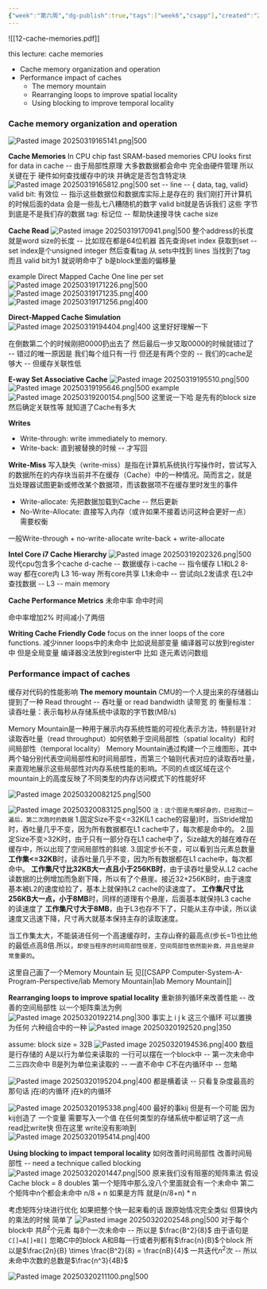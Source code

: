 ```yaml
---
{"week":"第六周","dg-publish":true,"tags":["week6","csapp"],"created":"2025-03-19T16:46:34.597+08:00","updated":"2025-04-19T09:53:19.313+08:00","permalink":"/CSAPP Computer-System-A-Program-Perspective/Lecture 12 Cache Memories/","dgPassFrontmatter":true,"noteIcon":""}
---
```


![[12-cache-memories.pdf]]

this lecture: cache memories
- Cache memory organization and operation
- Performance impact of caches
	- The memory mountain
	- Rearranging loops to improve spatial locality
	- Using blocking to improve temporal locality
### Cache memory organization and operation
![Pasted image 20250319165141.png|500](/img/user/accessory/Pasted%20image%2020250319165141.png)

**Cache Memories**
In CPU chip
fast SRAM-based memories
CPU looks first for data in cache -- 由于局部性原理  大多数数据都会命中
完全由硬件管理
所以关键在于 硬件如何查找缓存中的块 并确定是否包含特定块
![Pasted image 20250319165812.png|500](/img/user/accessory/Pasted%20image%2020250319165812.png)
set -- line -- { data, tag, valid}
valid bit: 有效位 -- 指示这些数据位和数据库实际上是存在的   我们刚打开计算机的时候后面的data 会是一些乱七八糟随机的数字  valid bit就是告诉我们 这些 字节 到底是不是我们存的数据
tag: 标记位 -- 帮助快速搜寻快
cache size

**Cache Read**
![Pasted image 20250319170941.png|500](/img/user/accessory/Pasted%20image%2020250319170941.png)
整个address的长度就是word size的长度  -- 比如现在都是64位机器
首先查询set index 获取到set -- set index是个unsigned integer
然后查看tag 从 sets中找到 lines
当找到了tag 而且 valid bit为1 就说明命中了
b是block里面的偏移量

example  Direct Mapped Cache
One line per set
![Pasted image 20250319171226.png|500](/img/user/accessory/Pasted%20image%2020250319171226.png)
![Pasted image 20250319171235.png|400](/img/user/accessory/Pasted%20image%2020250319171235.png)
![Pasted image 20250319171256.png|400](/img/user/accessory/Pasted%20image%2020250319171256.png)

**Direct-Mapped Cache Simulation**
![Pasted image 20250319194404.png|400](/img/user/accessory/Pasted%20image%2020250319194404.png)
这里好好理解一下

在倒数第二个的时候刚把0000扔出去了  然后最后一步又取0000的时候就错过了 -- 错过的唯一原因是 我们每个组只有一行
但还是有两个空的 -- 我们的cache足够大 -- 但缓存关联性低

**E-way Set Associative Cache**
![Pasted image 20250319195510.png|500](/img/user/accessory/Pasted%20image%2020250319195510.png)
![Pasted image 20250319195646.png|500](/img/user/accessory/Pasted%20image%2020250319195646.png)
example
![Pasted image 20250319200154.png|500](/img/user/accessory/Pasted%20image%2020250319200154.png)
这里说一下哈  是先有的block size  然后确定关联性等  就知道了Cache有多大


**Writes**
- Write-through: write immediately to memory.
- Write-back: 直到被替换的时候 -- 才写回

**Write-Miss**
写入缺失（write-miss）是指在计算机系统执行写操作时，尝试写入的数据所在的内存块当前并不在缓存（Cache）中的一种情况。简而言之，就是当处理器试图更新或修改某个数据项，而该数据项不在缓存里时发生的事件
- Write-allocate: 先把数据加载到Cache -- 然后更新
- No-Write-Allocate: 直接写入内存（或许如果不接着访问这种会更好一点）
需要权衡

一般Write-through + no-write-allocate
write-back + write-allocate

**Intel Core i7 Cache Hierarchy**
![Pasted image 20250319202326.png|500](/img/user/accessory/Pasted%20image%2020250319202326.png)
现代cpu包含多个cache
d-cache -- 数据缓存
i-cache -- 指令缓存
L1和L2 8-way 都在core内
L3 16-way 所有core共享
L1未命中 -- 尝试向L2发请求 在L2中查找数据 -- L3 -- main memory

**Cache Performance Metrics**
未命中率
命中时间


命中率增加2%  时间减小了两倍

**Writing Cache Friendly Code**
focus on the inner loops of the core functions.
减少inner loops中的未命中
比如说局部变量 编译器可以放到register中  但是全局变量 编译器没法放到register中
比如 逐元素访问数组


### Performance impact of caches
缓存对代码的性能影响
**The memory  mountain**
CMU的一个人提出来的存储器山
提到了一种 Read throught -- 吞吐量 or  read bandwidth 读带宽  的 衡量标准：
读吞吐量：表示每秒从存储系统中读取的字节数(MB/s)

Memory Mountain是一种用于展示内存系统性能的可视化表示方法，特别是针对读取吞吐量（read throughput）如何依赖于空间局部性（spatial locality）和时间局部性（temporal locality）
Memory Mountain通过构建一个三维图形，其中两个轴分别代表空间局部性和时间局部性，而第三个轴则代表对应的读取吞吐量，来直观地展示这些局部性对内存系统性能的影响。不同的点或区域在这个mountain上的高度反映了不同类型的内存访问模式下的性能好坏

![Pasted image 20250320082125.png|500](/img/user/accessory/Pasted%20image%2020250320082125.png)



![Pasted image 20250320083125.png|500](/img/user/accessory/Pasted%20image%2020250320083125.png)
`注：这个图是先暖好身的，已经跑过一遍后，第二次跑时的数据` 1.固定Size不变<=32K(L1 cache的容量)时，当Stride增加时，吞吐量几乎不变，因为所有数据都在L1 cache中了，每次都是命中的。 2.固定Size不变>32K时，由于只有一部分存在L1 cache中了，Size越大的越在难存在缓存中，所以出现了空间局部性的斜坡. 3.固定步长不变，可以看到当元素总数量 **工作集<=32KB**时，读吞吐量几乎不变，因为所有数据都在L1 cache中，每次都命中。 **工作集尺寸比32KB大一点且小于256KB时**，由于读吞吐量受从.L2 cache读数据的比例增加而急剧下降，所以有了个悬崖。接近32+256KB时，由于速度基本被L2的速度给拉了，基本上就保持L2 cache的读速度了。 **工作集尺寸比256KB大一点，小于8MB**时，同样的道理有个悬崖，后面基本就保持L3 cache 的读速度了 **工作集尺寸大于8MB**，由于L3也存不下了，只能从主存中读，所以读速度又迅速下降，尺寸再大就基本保持主存的读取速度。

当工作集太大，不能装进任何一个高速缓存时，主存山脊的最高点(步长=1)也比他的最低点高8倍.所以，`即使当程序的时间局部性很差，空间局部性依然能补救，并且他是非常重要的`。

这里自己画了一个Memory Mountain 玩 见[[CSAPP Computer-System-A-Program-Perspective/lab Memory Mountain\|lab Memory Mountain]]

**Rearranging loops to improve spatial locality**
重新排列循环来改善性能 -- 改善的空间局部性
以一个矩阵乘法为例
![Pasted image 20250320192214.png|300](/img/user/accessory/Pasted%20image%2020250320192214.png)
事实上 i j k 这三个循环 可以置换为任何 六种组合中的一种
![Pasted image 20250320192520.png|350](/img/user/accessory/Pasted%20image%2020250320192520.png)

assume: block size = 32B
![Pasted image 20250320194536.png|400](/img/user/accessory/Pasted%20image%2020250320194536.png)
数组是行存储的
A是以行为单位来读取的 一行可以摆在一个block中  -- 第一次未命中 二三四次命中
B是列为单位来读取的 --  一直不命中
C不在内循环中 -- 忽略

![Pasted image 20250320195204.png|400](/img/user/accessory/Pasted%20image%2020250320195204.png)
都是横着读 -- 只看复杂度最高的那句话  j在i的内循环  j在k的内循环

![Pasted image 20250320195338.png|400](/img/user/accessory/Pasted%20image%2020250320195338.png)
最好的事kij 但是有一个可能 因为kij创造了 一个变量 需要写入一个值
在任何类型的存储系统中都证明了这一点  read比write快
但在这里 write没有影响到
![Pasted image 20250320195414.png|400](/img/user/accessory/Pasted%20image%2020250320195414.png)

**Using blocking to impact temporal locality**
如何改善时间局部性
改善时间局部性 -- need a technique called blocking
![Pasted image 20250320201447.png|500](/img/user/accessory/Pasted%20image%2020250320201447.png)
原来我们没有阻塞的矩阵乘法  假设Cache block = 8 doubles  第一个矩阵中那么没八个里面就会有一个未命中  第二个矩阵中n个都会未命中
n/8 + n
如果是方阵  就是(n/8+n) * n

考虑矩阵分块进行优化
如果把整个快一起来看的话 跟原始情况完全类似
但算快内的乘法的时候 简单了
![Pasted image 20250320202548.png|500](/img/user/accessory/Pasted%20image%2020250320202548.png)
对于每个block中 共$B^2$个元素 每8个一次未命中 -- 所以是 $\frac{B^2}{8}$
由于语句是`C[]=A[]+B[]` 忽略C中的block  A和B每一行或者列都有$\frac{n}{B}$个block
所以是$\frac{2n}{B} \times \frac{B^2}{8} = \frac{nB}{4}$
一共迭代$n^2$次 --  所以未命中次数的总数是$\frac{n^3}{4B}$

![Pasted image 20250320211100.png|500](/img/user/accessory/Pasted%20image%2020250320211100.png)






